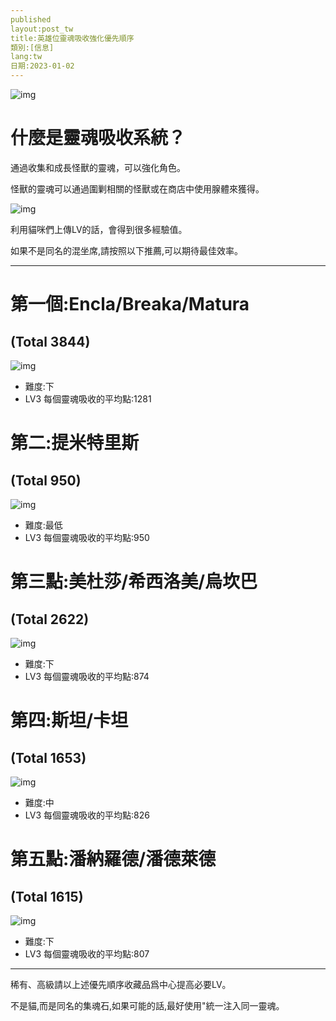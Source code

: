 ```yaml
---
published
layout:post_tw
title:英雄位靈魂吸收強化優先順序
類別:[信息]
lang:tw
日期:2023-01-02
---
```

![img]({site.url}}/images/0808-soul-main.png)
# 什麼是靈魂吸收系統？
通過收集和成長怪獸的靈魂，可以強化角色。


怪獸的靈魂可以通過圍剿相關的怪獸或在商店中使用腺體來獲得。



![img]({site.url}}/images/0808-soul-0.png)


利用貓咪們上傳LV的話，會得到很多經驗值。


如果不是同名的混坐席,請按照以下推薦,可以期待最佳效率。



***

# 第一個:Encla/Breaka/Matura
## (Total 3844)
![img]({site.url}}/images/0808-soul-1.png)
- 難度:下
- LV3 每個靈魂吸收的平均點:1281


# 第二:提米特里斯
## (Total 950)
![img]({site.url}}/images/0808-soul-2.png)
- 難度:最低
- LV3 每個靈魂吸收的平均點:950


# 第三點:美杜莎/希西洛美/烏坎巴
## (Total 2622)
![img]({site.url}}/images/0808-soul-3.png)
- 難度:下
- LV3 每個靈魂吸收的平均點:874


# 第四:斯坦/卡坦
## (Total 1653)
![img]({site.url}}/images/0808-soul-4.png)
- 難度:中
- LV3 每個靈魂吸收的平均點:826


# 第五點:潘納羅德/潘德萊德
## (Total 1615)
![img]({site.url}}/images/0808-soul-5.png)
- 難度:下
- LV3 每個靈魂吸收的平均點:807


***
稀有、高級請以上述優先順序收藏品爲中心提高必要LV。


不是貓,而是同名的集魂石,如果可能的話,最好使用"統一注入同一靈魂。